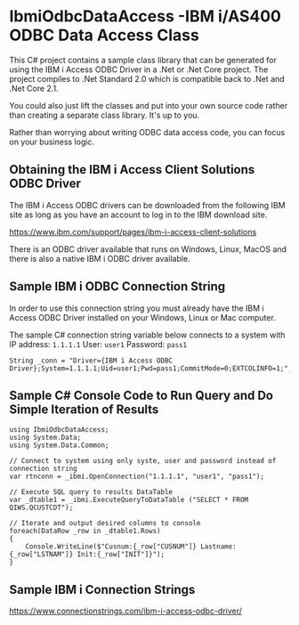 # IbmiOdbcDataAccess -IBM i/AS400 ODBC Data Access Class
This C# project contains a sample class library that can be generated for using the IBM i Access ODBC Driver in a .Net or .Net Core project. The project compiles to .Net Standard 2.0 which is compatible back to .Net and .Net Core 2.1.

You could also just lift the classes and put into your own source code rather than creating a separate class library. It's up to you.

Rather than worrying about writing ODBC data access code, you can focus on your business logic.

## Obtaining the IBM i Access Client Solutions ODBC Driver
The IBM i Access ODBC drivers can be downloaded from the following IBM site as long as you have an account to log in to the IBM download site.  

https://www.ibm.com/support/pages/ibm-i-access-client-solutions  

There is an ODBC driver available that runs on Windows, Linux, MacOS and there is also a native IBM i ODBC driver available.  

## Sample IBM i ODBC Connection String
In order to use this connection string you must already have the IBM i Access ODBC Driver installed on your Windows, Linux or Mac computer.

The sample C# connection string variable below connects to a system with IP address: ```1.1.1.1``` User: ```user1``` Password: ```pass1```
```
String _conn = "Driver={IBM i Access ODBC Driver};System=1.1.1.1;Uid=user1;Pwd=pass1;CommitMode=0;EXTCOLINFO=1;";
```
## Sample C# Console Code to Run Query and Do Simple Iteration of Results
```
using IbmiOdbcDataAccess;
using System.Data;
using System.Data.Common;

// Connect to system using only syste, user and password instead of connection string
var rtnconn = _ibmi.OpenConnection("1.1.1.1", "user1", "pass1");

// Execute SQL query to results DataTable
var _dtable1 = _ibmi.ExecuteQueryToDataTable ("SELECT * FROM QIWS.QCUSTCDT");

// Iterate and output desired columns to console
foreach(DataRow _row in _dtable1.Rows)
{
    Console.WriteLine($"Cusnum:{_row["CUSNUM"]} Lastname:{_row["LSTNAM"]} Init:{_row["INIT"]}");
}

```
## Sample IBM i Connection Strings
https://www.connectionstrings.com/ibm-i-access-odbc-driver/


